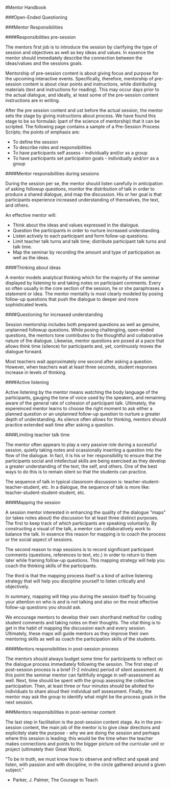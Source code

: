 #Mentor Handbook

###Open-Ended Questioning

###Mentor Responsibilities

####Responsibilities pre-session 

The mentors first job is to introduce the session by clarifying the type of session and objectives as well as key ideas and values. In essence the mentor should immediately describe the connection between the ideas/values and the sessions goals. 

Mentorship of pre-session content is about giving focus and purpose for the upcoming interactive events. Specifically, therefore, mentorship of pre-session content is about clear points and instructions, while distributing materials (text and instructions for reading). This may occur days prior to the actual dialogue, and ideally, at least some of the pre-session content instructions are in writing. 

After the pre session content and ust before the actual session, the mentor sets the stage by giving instructions about process. We have found this stage to be so formulaic (part of the science of mentorship) that it can be scripted. The following page contains a sample of a Pre-Session Process Scripts; the points of emphasis are: 

 - To define the session 
 - To describe roles and responsibilities 
 - To have participants self assess - individually and/or as a group 
 - To have participants set participation goals - individually and/orr as a group
 
####Mentor responsibilities during sessions 

During the session per se, the mentor should listen carefully in anticipation of asking followup questions, monitor the distribution of talk in order to produce a shared dialogue, and map the discussion. His or her goal is that participants experience increased understanding of themselves, the text, and others. 

An effective mentor will: 

- Think about the ideas and values expressed in the dialogue. 
- Question the participants in order to nurture increased understanding.
- Listen actively to each participant and form follow-up questions. 
- Limit teacher talk turns and talk time; distribute participant talk turns and talk time. 
- Map the seminar by recording the amount and type of participation as well as the ideas. 

####Thinking about ideas 

A mentor models analytical thinking which for the majority of the seminar displayed by listening to and taking notes on participant comments. Every so often usually in the core section of the session, he or she paraphrases a statement or idea. The mentor mentality is most clearly modeled by posing follow-up questions that push the dialogue to deeper and more sophisticated levels.

####Questioning for increased understanding 

Session mentorship includes both prepared questions as well as genuine, unplanned followup questions. While posing challengiing, open-ended questions, the mentors tone contributes to the thoughtful and collaborative nature of the dialogue. Likewise, mentor questions are posed at a pace that allows think time (silence) for participants and, yet, continuosly moves the dialogue forward. 

Most teachers wait approximately one second after asking a question. However, when teachers wait at least three seconds, student responses increase in levels of thinking.

####Active listening 

Active listening by the mentor means watching the body language of the participants, gauging the tone of voice used by the speakers, and remaining aware of the general rate of cohesion of participant talk. Ultimately, the expereinced mentor learns to choose the right moment to ask either a planned question or an unplanned follow-up question to nurture a greater depth of understanding. As silence often allows for thinking, mentors should practice extended wait time after asking a question. 

####Limiting teacher talk time 

The mentor often appears to play a very passive role during a sucessful session, quietly taking notes and ocassionally inserting a question into the flow of the dialogue. In fact, it is his or her responsibility to ensure that the participants social and intellectual skills are being exercised as they develop a greater understanding of the text, the self, and others. One of the best ways to do this is to remain silent so that the students can practice. 

The sequence of talk in typical classroom discussion is: teacher-student-teacher-student, etc. In a dialogue, the sequence of talk is more like: teacher-student-student-student, etc. 

####Mapping the session 

A session mentor interested in enhancing the quality of the dialogue "maps" (or takes notes about) the discussion for at least three distinct purposes. The first to keep track of which participants are speaking voluntarily. By constructing a visual of the talk, a mentor can collaboratively work to balance the talk. In essence this reason for mapping is to coach the process or the social aspect of sessions. 

The second reason to map sessions is to record significant participant comments (questions, references to text, etc.) in order to return to them later while framing follow-up questions. This mapping strategy will help you coach the thinking skills of the participants. 

The third is that the mapping process itself is a kind of active listening strategy that will help you discipline yourself to listen critically and objectively. 

In summary, mapping will hlep you during the session itself by focusing your attention on who is and is not talking and also on the most effective follow-up questions you should ask. 

We encourage mentors to develop their own shorthand method for coding student comments and taking notes on their thoughts. The vital thing is to get in the habit of mapping the discussion each and every session. Ultimately, these maps will guide mentors as they improve their own mentoring skills as well as coach the participation skills of the students. 

####Mentors responsibilities in post-session process 

The mentors should always budget some time for participants to reflect on the dialogue process immediately following the session. The first step of post-session process is a brief (1-2 minutes) period of silent assesment. At this point the seminar mentor can faithfully engage in self-assessment as well. Next, time should be spent with the group asessing the collective participation. Then, at least three or four minutes should be allotted for individuals to share aloud their individual self assessment. Finally, the mentor may ask the group to identify what might be the process goals in the next session. 

###Mentors responsibilities in post-seminar content 

The last step in facilitation is the post-session content stage. As in the pre-session content, the main job of the mentor is to give clear directions and explicitely state the purpose - why we are doing the session and perhaps where this session is leading; this would be the time when the teacher makes connections and points to the bigger picture od the curricular unit or project (ultimately their Great Work). 

"To be in truth, we must know how to observe and reflect and speak and listen, with passion and with discipline, in the circle gathered around a given subject."

- Parker, J. Palmer, The Courage to Teach

